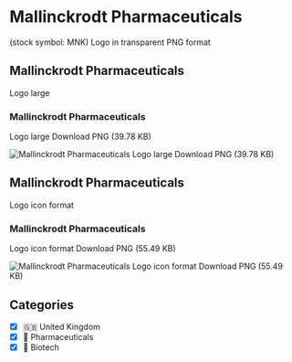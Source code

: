 # Mallinckrodt Pharmaceuticals
 (stock symbol: MNK) Logo in transparent PNG format

## Mallinckrodt Pharmaceuticals
 Logo large

### Mallinckrodt Pharmaceuticals
 Logo large Download PNG (39.78 KB)

![Mallinckrodt Pharmaceuticals
 Logo large Download PNG (39.78 KB)](/img/orig/MNK_BIG-766a863f.png)

## Mallinckrodt Pharmaceuticals
 Logo icon format

### Mallinckrodt Pharmaceuticals
 Logo icon format Download PNG (55.49 KB)

![Mallinckrodt Pharmaceuticals
 Logo icon format Download PNG (55.49 KB)](/img/orig/MNK-8f90220a.png)



## Categories
- [x] 🇬🇧 United Kingdom
- [x] 💊 Pharmaceuticals
- [x] 🧬 Biotech
